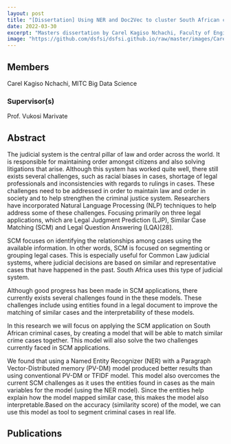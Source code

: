 ```yaml
---
layout: post
title: "[Dissertation] Using NER and Doc2Vec to cluster South African criminal cases"
date: 2022-03-30
excerpt: "Masters dissertation by Carel Kagiso Nchachi, Faculty of Engineering, Built Environment and Information Technology University of Pretoria, Pretoria"
image: "https://github.com/dsfsi/dsfsi.github.io/raw/master/images/Carel.PNG"
---
```

## Members
Carel Kagiso Nchachi, MITC Big Data Science
### Supervisor(s)
Prof. Vukosi Marivate
## Abstract
The judicial system is the central pillar of law and order across the world. It is responsible for
maintaining order amongst citizens and also solving litigations that arise. Although this system has worked quite well, there still exists several challenges, such as racial biases in cases, shortage of legal professionals and inconsistencies with regards to rulings in cases. These challenges need to be addressed in order to maintain law and order in society and to help strengthen the criminal justice system. Researchers have incorporated Natural Language Processing (NLP) techniques to help address some of these challenges. Focusing primarily on three legal applications, which are Legal Judgment Prediction (LJP), Similar Case Matching (SCM) and Legal Question Answering (LQA)[28].

SCM focuses on identifying the relationships among cases using the available information. In other words, SCM is focused on segmenting or grouping legal cases. This is especially useful for Common Law judicial systems, where judicial decisions are based on similar and representative cases that have happened in the past. South Africa uses this type of judicial system.

Although good progress has been made in SCM applications, there currently exists several challenges found in the these models. These challenges include using entities found in a legal document to improve the matching of similar cases and the interpretability of these models.

In this research we will focus on applying the SCM application on South African criminal cases, by creating a model that will be able to match similar crime cases together. This model will also solve the two challenges currently faced in SCM applications.

We found that using a Named Entity Recognizer (NER) with a Paragraph Vector-Distributed memory (PV-DM) model produced better results than using conventional PV-DM or TFIDF model. This model also overcomes the current SCM challenges as it uses the entities found in cases as the main variables for the model (using the NER model). Since the entities help explain how the model mapped similar case, this makes the model also interpretable.Based on the accuracy (similarity score) of the model, we can use this model as tool to segment criminal cases in real life.
## Publications

